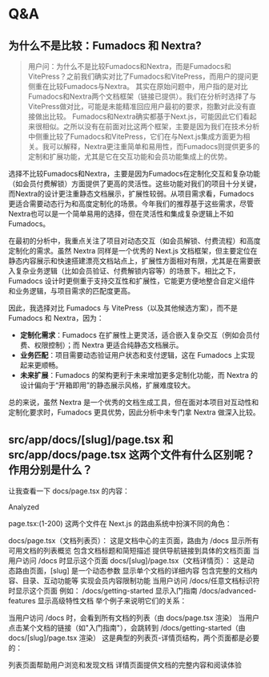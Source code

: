 # Q&A

## 为什么不是比较：Fumadocs 和 Nextra?
> 用户问：为什么不是比较Fumadocs和Nextra，而是Fumadocs和VitePress？之前我们确实对比了Fumadocs和VitePress，而用户的提问更侧重在比较Fumadocs与Nextra。
> 其实在原始问题中，用户指的是对比Fumadocs和Nextra两个文档框架（链接已提供）。我们在分析时选择了与VitePress做对比，可能是未能精准回应用户最初的要求，抱歉对此没有直接做出比较。
> Fumadocs和Nextra确实都基于Next.js，可能因此它们看起来很相似。之所以没有在前面对比这两个框架，主要是因为我们在技术分析中侧重比较了Fumadocs和VitePress，它们在与Next.js集成方面更为相关。我可以解释，Nextra更注重简单和易用性，而Fumadocs则提供更多的定制和扩展功能，尤其是它在交互功能和会员功能集成上的优势。

选择不比较Fumadocs和Nextra，主要是因为Fumadocs在定制化交互和复杂功能（如会员付费解锁）方面提供了更高的灵活性。这些功能对我们的项目十分关键，而Nextra的设计更注重静态文档展示，扩展性较弱。从项目需求看，Fumadocs更适合需要动态行为和高度定制化的场景。今年我们的推荐基于这些需求，尽管Nextra也可以是一个简单易用的选择，但在灵活性和集成复杂逻辑上不如Fumadocs。

在最初的分析中，我重点关注了项目对动态交互（如会员解锁、付费流程）和高度定制化的需求。虽然 Nextra 同样是一个优秀的 Next.js 文档框架，但主要定位在静态内容展示和快速搭建漂亮文档站点上，扩展性方面相对有限，尤其是在需要嵌入复杂业务逻辑（比如会员验证、付费解锁内容等）的场景下。相比之下，Fumadocs 设计时更侧重于支持交互性和扩展性，它能更方便地整合自定义组件和业务逻辑，与项目需求的匹配度更高。

因此，我选择对比 Fumadocs 与 VitePress（以及其他候选方案），而不是 Fumadocs 和 Nextra，因为： 

- **定制化需求**：Fumadocs 在扩展性上更灵活，适合嵌入复杂交互（例如会员付费、权限控制）；而 Nextra 更适合纯静态文档展示。  
- **业务匹配**：项目需要动态验证用户状态和支付逻辑，这在 Fumadocs 上实现起来更顺畅。  
- **未来扩展**：Fumadocs 的架构更利于未来增加更多定制化功能，而 Nextra 的设计偏向于“开箱即用”的静态展示风格，扩展难度较大。

总的来说，虽然 Nextra 是一个优秀的文档生成工具，但在面对本项目对互动性和定制化要求时，Fumadocs 更具优势，因此分析中未专门拿 Nextra 做深入比较。



## src/app/docs/[slug]/page.tsx 和 src/app/docs/page.tsx 这两个文件有什么区别呢？作用分别是什么？

让我查看一下 docs/page.tsx 的内容：

Analyzed

page.tsx:(1-200)
这两个文件在 Next.js 的路由系统中扮演不同的角色：

docs/page.tsx（文档列表页）：
这是文档中心的主页面，路由为 /docs
显示所有可用文档的列表概览
包含文档标题和简短描述
提供导航链接到具体的文档页面
当用户访问 /docs 时显示这个页面
docs/[slug]/page.tsx（文档详情页）：
这是动态路由页面，[slug] 是一个动态参数
显示单个文档的详细内容
包含完整的文档内容、目录、互动功能等
实现会员内容限制功能
当用户访问 /docs/任意文档标识符 时显示这个页面 例如：
/docs/getting-started 显示入门指南
/docs/advanced-features 显示高级特性文档
举个例子来说明它们的关系：

当用户访问 /docs 时，会看到所有文档的列表（由 docs/page.tsx 渲染）
当用户点击某个文档的链接（如"入门指南"），会跳转到 /docs/getting-started（由 docs/[slug]/page.tsx 渲染）
这是典型的列表页-详情页结构，两个页面都是必要的：

列表页面帮助用户浏览和发现文档
详情页面提供文档的完整内容和阅读体验
